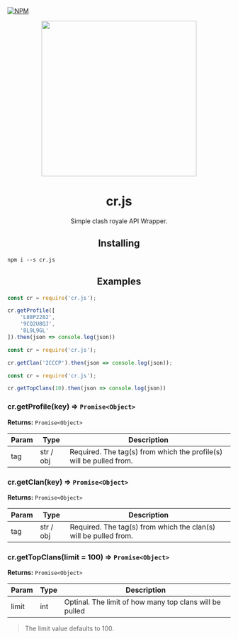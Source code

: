 [![NPM][large-badge]][stats-link]

<p align="center">
  <img src="https://cdn.dribbble.com/users/285333/screenshots/2602589/shield.jpg" width="350"/>
</p>

<h1 align="center">
cr.js
</h1>
<p align="center">
Simple clash royale API Wrapper.
</p>
    
<h2 align="center">
Installing
</h2>

```
npm i --s cr.js
```

<h2 align="center">
Examples
</h2>

```javascript
const cr = require('cr.js');

cr.getProfile([
    'L88P2282',
    '9CQ2U8QJ',
    '8L9L9GL'
]).then(json => console.log(json))
```

```javascript
const cr = require('cr.js');

cr.getClan('2CCCP').then(json => console.log(json));
```

```javascript
const cr = require('cr.js');

cr.getTopClans(10).then(json => console.log(json))
```

### cr.getProfile(key) ⇒ <code>Promise\<Object></code>
**Returns:** <code>Promise\<Object></code>

| Param | Type      | Description                                                         |
| ----- | --------- | ------------------------------------------------------------------- |
| tag   | str / obj | Required. The tag(s) from which the profile(s) will be pulled from. |

### cr.getClan(key) ⇒ <code>Promise\<Object\></code>
**Returns:** <code>Promise\<Object\></code>

| Param | Type      | Description                                                      |
| ----- | --------- | ---------------------------------------------------------------- |
| tag   | str / obj | Required. The tag(s) from which the clan(s) will be pulled from. |

### cr.getTopClans(limit = 100) ⇒ <code>Promise\<Object\></code>
**Returns:** <code>Promise\<Object\></code>

| Param | Type | Description                                             |
| ----- | ---- | ------------------------------------------------------- |
| limit | int  | Optinal. The limit of how many top clans will be pulled |

> The limit value defaults to 100.

[npm]: https://www.npmjs.com/package/cr.js
[large-badge]: https://nodei.co/npm/cr.js.png?downloads=true&downloadRank=true&stars=true
[stats-link]: https://nodei.co/npm/cr.js/

